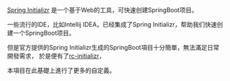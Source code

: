 [Spring Initializr](https://github.com/spring-io/initializr) 是一个基于Web的工具，可快速创建SpringBoot项目。

一些流行的IDE，比如Intellij IDEA，已经集成了Spring Initializr，帮助我们快速创建一个SpringBoot项目。

但是官方提供的Spring Initializr生成的SpringBoot項目十分簡單，無法滿足日常開發需求， 於是便有了[rc-initializr](https://github.com/redcoder54/rc-initializr)，

本項目在此基礎上進行了更多的自定義。
